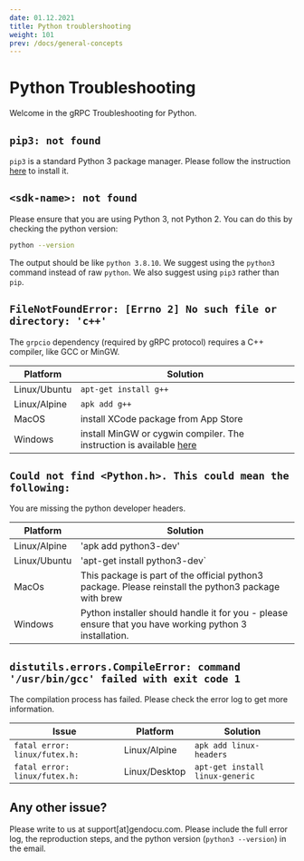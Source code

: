 ```yaml
---
date: 01.12.2021
title: Python troublershooting
weight: 101
prev: /docs/general-concepts
---
```

# Python Troubleshooting

Welcome in the gRPC Troubleshooting for Python.

## `pip3: not found`

`pip3` is a standard Python 3 package manager. Please follow the instruction [here](https://pip.pypa.io/en/stable/installation/) to install it.

## `<sdk-name>: not found`

Please ensure that you are using Python 3, not Python 2. You can do this by checking the python version:
```bash
python --version
```
The output should be like `python 3.8.10`.
We suggest using the `python3` command instead of raw `python`. We also suggest using `pip3` rather than `pip`.

## `FileNotFoundError: [Errno 2] No such file or directory: 'c++'`

The `grpcio` dependency (required by gRPC protocol) requires a C++ compiler, like GCC or MinGW.

| Platform | Solution |
| -- | -- |
| Linux/Ubuntu | `apt-get install g++` |
| Linux/Alpine | `apk add g++` |
| MacOS | install XCode package from App Store |
| Windows | install MinGW or cygwin compiler. The instruction is available [here](https://code.visualstudio.com/docs/cpp/config-mingw)|

## `Could not find <Python.h>. This could mean the following:`

You are missing the python developer headers.

| Platform | Solution |
| -- | -- |
| Linux/Alpine | 'apk add python3-dev' |
| Linux/Ubuntu | 'apt-get install python3-dev` |
| MacOs | This package is part of the official python3 package. Please reinstall the python3 package with brew |
| Windows | Python installer should handle it for you - please ensure that you have working python 3 installation. |

## `distutils.errors.CompileError: command '/usr/bin/gcc' failed with exit code 1`

The compilation process has failed. Please check the error log to get more information.

| Issue | Platform | Solution |
| -- | -- | -- |
| `fatal error: linux/futex.h:` | Linux/Alpine | `apk add linux-headers` |
| `fatal error: linux/futex.h:` | Linux/Desktop | `apt-get install linux-generic` |


## Any other issue?

Please write to us at support[at]gendocu.com.
Please include the full error log, the reproduction steps, and the python version (`python3 --version`) in the email.
